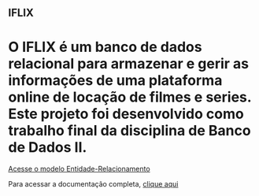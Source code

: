 ## IFLIX
# O IFLIX é um banco de dados relacional para armazenar e gerir as informações de uma plataforma online de locação de filmes e series. Este projeto foi desenvolvido como trabalho final da disciplina de Banco de Dados II. 

[Acesse o modelo Entidade-Relacionamento](https://miro.com/app/board/uXjVPOiq35M=/?share_link_id=341127511527)


Para acessar a documentação completa, [clique aqui](https://drive.google.com/file/d/19QVDBc-fp_wpEKwuy7FqGO4ZWvrRBVnT/view?usp=sharing)
